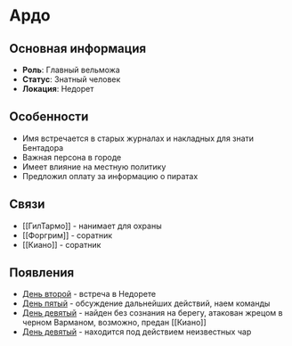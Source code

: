 # Ардо

## Основная информация
- **Роль**: Главный вельможа
- **Статус**: Знатный человек
- **Локация**: Недорет

## Особенности
- Имя встречается в старых журналах и накладных для знати Бентадора
- Важная персона в городе
- Имеет влияние на местную политику
- Предложил оплату за информацию о пиратах

## Связи
- [[ГилТармо]] - нанимает для охраны
- [[Форгрим]] - соратник
- [[Киано]] - соратник

## Появления
- [День второй](obsidian://open?vault=Project%20LUX&file=%D0%9E%D1%82%D1%87%D0%B5%D1%82%D1%8B%2F%D0%94%D0%B5%D0%BD%D1%8C%20%D0%B2%D1%82%D0%BE%D1%80%D0%BE%D0%B9) - встреча в Недорете
- [День пятый](obsidian://open?vault=Project%20LUX&file=%D0%9E%D1%82%D1%87%D0%B5%D1%82%D1%8B%2F%D0%94%D0%B5%D0%BD%D1%8C%20%D0%BF%D1%8F%D1%82%D1%8B%D0%B9) - обсуждение дальнейших действий, наем команды
- [День девятый](obsidian://open?vault=Project%20LUX&file=%D0%9E%D1%82%D1%87%D0%B5%D1%82%D1%8B%2F%D0%94%D0%B5%D0%BD%D1%8C%20%D0%B4%D0%B5%D0%B2%D1%8F%D1%82%D1%8B%D0%B9) - найден без сознания на берегу, атакован жрецом в черном Варманом, возможно, предан [[Киано]]
- [День девятый](obsidian://open?vault=Project%20LUX&file=%D0%9E%D1%82%D1%87%D0%B5%D1%82%D1%8B%2F%D0%94%D0%B5%D0%BD%D1%8C%20%D0%B4%D0%B5%D0%B2%D1%8F%D1%82%D1%8B%D0%B9) - находится под действием неизвестных чар 